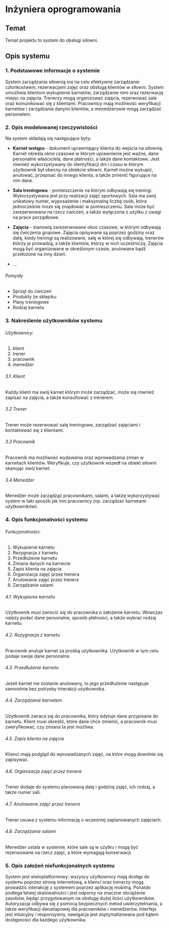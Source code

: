 # Inżyniera oprogramowania

## Temat

Temat projektu to system do obsługi siłowni.

## Opis systemu

### 1. Podstawowe informacje o systemie

System zarządzania siłownią ma na celu efektywne zarządzanie członkostwem, rezerwacjami zajęć oraz obsługą klientów w siłowni. System umożliwia klientom wykupienie karnetów, zarządzanie nimi oraz rezerwację miejsc na zajęcia. Trenerzy mogą organizować zajęcia, rezerwować sale oraz komunikować się z klientami. Pracownicy mają możliwość weryfikacji karnetów i zarządzania danymi klientów, a menedżerowie mogą zarządzać personelem.

### 2. Opis modelowanej rzeczywistości

Na system składają się następujące byty:

-   **Karnet wstępu** - dokument uprawniający klienta do wejścia na siłownię. Karnet określa okno czasowe w którym uprawnienie jest ważne, dane personalne właściciela, dane płatności, a także dane kontaktowe. Jest również wykorzystywany do identyfikacji dni i czasu w którym użytkownik był obecny na obiekcie siłowni. Karnet można wykupić, anulować, przepisać do innego klienta, a także zmienić figurujące na nim dane.
-   **Sala treningowa** - pomieszczenie na którym odbywają się treningi. Wykorzystywana jest przy realizacji zajęć sportowych. Sala ma swój unikatowy numer, wyposażenie i maksymalną liczbę osób, która jednocześnie moze się znajdować w pomieszczeniu. Sala może być zarezerwowana na rzecz ćwiczeń, a także wyłączona z użytku z uwagi na prace porządkowe.
-   **Zajęcia** - stanowią zarezerwowane okno czasowe, w którym odbywają się ćwiczenia grupowe. Zajęcia opisywane są poprzez godziny oraz datę, kiedy treningi są realizowane, salę w której się odbywają, trenerów którzy je prowadzą, a także klientów, którzy w nich uczestniczą. Zajęcia mogą być organizowane w określonym czasie, anulowane bądź przełożone na inny dzień.

-   ...

###### Pomysły

-   Sprzęt do ćwiczeń
-   Produkty ze sklepiku
-   Plany treningowe
-   Rodzaj karnetu

### 3. Nakreślenie użytkowników systemu

###### Użytkownicy:

1. klient
2. trener
3. pracownik
4. menedżer

###### 3.1. Klient

Każdy klient ma swój karnet którym może zarządzać, może się również zapisać na zajęcia, a także konsultować z trenerem.

###### 3.2 Trener

Trener może rezerwować salę treningowe, zarządzać zajęciami i kontaktować się z klientami.

###### 3.3 Pracownik

Pracownik ma możliwość wydawania oraz wprowadzania zmian w karnetach klientów. Weryfikuje, czy użytkownik wszedł na obiekt siłowni skanując swój karnet.

###### 3.4 Menedżer

Menedżer może zarządząć pracownikami, salami, a takżę wykorzystywać system w taki sposób jak inni pracownicy (np. zarządzać karnetami użytkowników).

### 4. Opis funkcjonalności systemu

###### Funkcjonalności:

1. Wykupienie karnetu
2. Rezygnacja z karnetu
3. Przedłużenie karnetu
4. Zmiana danych na karnecie
5. Zapis klienta na zajęcia
6. Organizacja zajęć przez trenera
7. Anulowanie zajęć przez trenera
8. Zarządzanie salami

###### 4.1. Wykupienie karnetu

Użytkownik musi zwrócić się do pracownika o założenie karnetu. Wówczas należy podać dane personalne, sposób płatności, a także wybrać rodzaj karnetu.

###### 4.2. Rezygnacja z karnetu

Pracownik anuluje karnet za prośbą użytkownika. Użytkownik w tym celu podaje swoje dane personalne.

###### 4.3. Przedłużenie karnetu

Jeżeli karnet nie zostanie anulowany, to jego przedłużenie następuje samoistnie bez potrzeby interakcji użytkownika.

###### 4.4. Zarządzanie karnetem

Użytkownik zwraca się do pracownika, który edytuje dane przypisane do karnetu. Klient musi określić, które dane chce zmienić, a pracownik musi zweryfikować, czy zmiana ta jest możliwa.

###### 4.5. Zapis klienta na zajęcia

Klienci mają podgląd do wprowadzanych zajęć, na które mogą dowolnie się zapisywać.

###### 4.6. Organizacja zajęć przez trenera

Trener dodaje do systemu planowaną datę i godzinę zajęć, ich rodzaj, a także numer sali.

###### 4.7. Anulowanie zajęć przez trenera

Trener usuwa z systemu informację o wcześniej zaplanowanych zajęciach.

###### 4.8. Zarządzanie salami

Menedżer ustala w systemie, które sale są w użytku i mogą być rezerwowane na rzecz zajęć, a które wymagają konserwacji.

### 5. Opis założeń niefunkcjonalnych systemu

System jest wieloplatformowy: wszyscy użytkownicy mają dostęp do systemu poprzez stronę internetową, a klienci oraz trenerzy mogą prowadzić interakcję z systemem poprzez aplikację mobilną. Ponatdo podlega łatwej skalowalności i jest odporny na znaczne obciążenie zasobów, będąc przygotowanym na obsługę dużej ilości użytkowników. Autoryzacja odbywa się z pomocą bezpiecznych metod uwierzytelniania, a także weryfikacji dwuetapowej dla pracowników i menedżerów. Interfejs jest intuicyjny i responsywny, nawigacja jest zoptymalizowana pod kątem dostępności dla każdego użytkownika.
